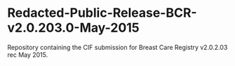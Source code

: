 # Redacted-Public-Release-BCR-v2.0.203.0-May-2015
Repository containing the CIF submission for Breast Care Registry v2.0.2.03 rec May 2015.
